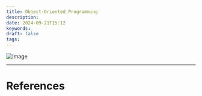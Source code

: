 ```yaml
---
title: Object-Oriented Programming
description: 
date: 2024-09-21T15:12
keywords: 
draft: false
tags:
---
```

![image](/img/Pasted%20image%2020240921151240.png)

---
# References
